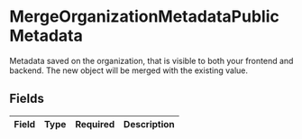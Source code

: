 # MergeOrganizationMetadataPublicMetadata

Metadata saved on the organization, that is visible to both your frontend and backend.
The new object will be merged with the existing value.


## Fields

| Field       | Type        | Required    | Description |
| ----------- | ----------- | ----------- | ----------- |